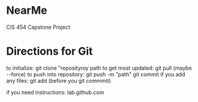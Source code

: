 # NearMe
CIS 454 Capstone Project


# Directions for Git

to initialize: git clone "reposityroy path
to get most updated: git pull (maybe --force)
to push into repository: git push -m "path"
                         git commit
if you add any files: git add (before you git commmit)

if you need instructions: lab.github.com
